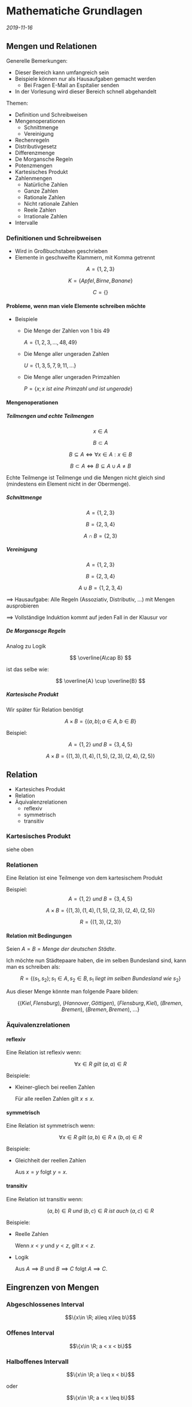 # Mathematiche  Grundlagen

*2019-11-16* <!-- mdlint-disable-line -->

## Mengen und Relationen

Generelle Bemerkungen:

- Dieser Bereich kann umfangreich sein
- Beispiele können nur als Hausaufgaben gemacht werden
  - Bei Fragen E-Mail an Espitalier senden
- In der Vorlesung wird dieser Bereich schnell abgehandelt

Themen:

- Definition und Schreibweisen
- Mengenoperationen
  - Schnittmenge
  - Vereinigung
- Rechenregeln
- Distributivgesetz
- Differenzmenge
- De Morgansche Regeln
- Potenzmengen
- Kartesisches Produkt
- Zahlenmengen
  - Natürliche Zahlen
  - Ganze Zahlen
  - Rationale Zahlen
  - Nicht rationale Zahlen
  - Reele Zahlen
  - Irrationale Zahlen
- Intervalle

### Definitionen und Schreibweisen

- Wird in Großbuchstaben geschrieben
- Elemente in geschweifte Klammern, mit Komma getrennt

$$A=\{1,2,3\}$$

$$K=\{Apfel,Birne,Banane\}$$

$$C=\{\}$$

#### Probleme, wenn man viele Elemente schreiben möchte

- Beispiele
  - Die Menge der Zahlen von 1 bis 49

    $A=\{1,2,3,...,48,49\}$
  - Die Menge aller ungeraden Zahlen

    $U=\{1,3,5,7,9,11,...\}$
  - Die Menge aller ungeraden Primzahlen

    $P=\{x ; x\ ist\ eine\ Primzahl\ und\ ist\ ungerade\}$

#### Mengenoperationen

##### Teilmengen und echte Teilmengen

$$ x \in A $$

$$ B \subset A $$

$$ B \subseteq A \iff \forall x \in A : x \in B $$

$$ B \subset A \iff B \subseteq A \cup A \neq B $$

Echte Teilmenge ist Teilmenge und die Mengen nicht gleich sind (mindestens ein
Element nicht in der Obermenge).

##### Schnittmenge

$$ A=\{1,2,3\} $$

$$ B=\{2,3,4\} $$

$$ A \cap B=\{2,3\} $$

##### Vereinigung

$$ A=\{1,2,3\} $$

$$ B=\{2,3,4\} $$

$$ A \cup B=\{1,2,3,4\} $$

==> Hausaufgabe: Alle Regeln (Assoziativ, Distributiv, ...) mit Mengen
ausprobieren

==> Vollständige Induktion kommt auf jeden Fall in der Klausur vor

##### De Morganscge Regeln

Analog zu Logik

$$ \overline{A\cap B} $$

ist das selbe wie:

$$ \overline{A} \cup \overline{B} $$

##### Kartesische Produkt

Wir später für Relation benötigt

$$ A \times B = \{(a,b); a \in A, b \in B\} $$

Beispiel:

$$ A=\{1,2\}\ und\ B=\{3,4,5\} $$

$$ A \times B = \{(1,3),(1,4),(1,5),(2,3),(2,4),(2,5)\} $$

## Relation

- Kartesiches Produkt
- Relation
- Äquivalenzrelationen
  - reflexiv
  - symmetrisch
  - transitiv

### Kartesisches Produkt

siehe oben

### Relationen

Eine Relation ist eine Teilmenge von dem kartesischem Produkt

Beispiel:
$$ A=\{1,2\}\ und\ B=\{3,4,5\} $$

$$ A \times B = \{(1,3),(1,4),(1,5),(2,3),(2,4),(2,5)\} $$

$$ R = \{(1,3),(2,3)\} $$

#### Relation mit Bedingungen

Seien $A = B = Menge\ der\ deutschen\ Städte$.

Ich möchte nun Städtepaare haben, die im selben Bundesland sind, kann man es
schreiben als:

$$ R = \{(s_1, s_2); s_1 \in A, s_2 \in B, s_1\ liegt\ im\ selben\ Bundesland\ wie\ s_2\} $$

Aus dieser Menge könnte man folgende Paare bilden:

$$\{(Kiel, Flensburg),\ (Hannover, Göttigen),\ (Flensburg, Kiel),\ (Bremen, Bremen),\ (Bremen, Bremen),\ ...\}$$

### Äquivalenzrelationen

#### reflexiv

Eine Relation ist reflexiv wenn:

$$\forall x \in R\ gilt\ (a,a) \in R$$

Beispiele:

- Kleiner-gliech bei reellen Zahlen

  Für alle reellen Zahlen gilt $x \leq x$.

#### symmetrisch

Eine Relation ist symmetrisch wenn:

$$\forall x \in R\ gilt\ (a,b) \in R \land (b,a) \in R$$

Beispiele:

- Gleichheit der reellen Zahlen

  Aus $x=y$  folgt $y=x$.

#### transitiv

Eine Relation ist transitiv wenn:

$$(a,b) \in R\ und\ (b,c) \in R\ ist\ auch\ (a,c) \in R$$

Beispiele:

- Reelle Zahlen
  
  Wenn $x<y$ und $y<z$, gilt $x<z$.
- Logik
  
  Aus $A\implies B$ und $B\implies C$ folgt $A\implies C$.

## Eingrenzen von Mengen

### Abgeschlossenes Interval

$$\{x\in \R; a\leq x\leq b\}$$

### Offenes Interval

$$\{x\in \R; a < x < b\}$$

### Halboffenes Intervall

$$\{x\in \R; a \leq x < b\}$$

oder

$$\{x\in \R; a < x \leq b\}$$
